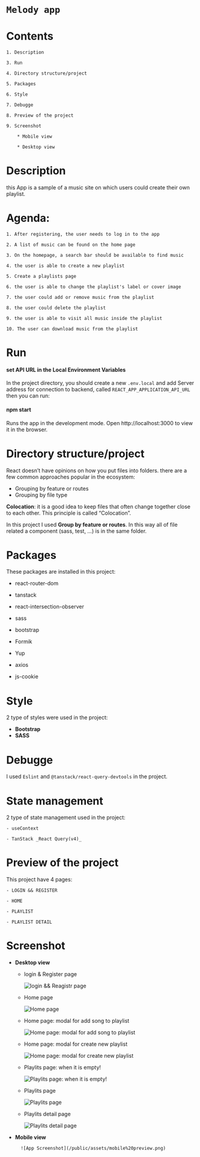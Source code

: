 # `Melody app`

# Contents

    1. Description
    
    3. Run

    4. Directory structure/project

    5. Packages

    6. Style

    7. Debugge

    8. Preview of the project
    
    9. Screenshot 

        * Mobile view
        
        * Desktop view
    
# Description

this App is a sample of a music site on which users could create their own playlist.

# Agenda:
    1. After registering, the user needs to log in to the app

    2. A list of music can be found on the home page

    3. On the homepage, a search bar should be available to find music

    4. the user is able to create a new playlist

    5. Create a playlists page

    6. the user is able to change the playlist's label or cover image 

    7. the user could add or remove music from the playlist

    8. the user could delete the playlist

    9. the user is able to visit all music inside the playlist
    
    10. The user can download music from the playlist

# Run

#### set API URL in the Local Environment Variables

In the project directory, you should create a new `.env.local` and 
add Server address for connection to backend, called `REACT_APP_APPLICATION_API_URL` then
you can run:

#### npm start

Runs the app in the development mode.
Open http://localhost:3000 to view it in the browser.


# Directory structure/project

React doesn’t have opinions on how you put files into folders. there are a few common approaches popular in the ecosystem:

- Grouping by feature or routes
- Grouping by file type

**Colocation**: it is a good idea to keep files that often change together close to each other. This principle is called “Colocation”.

In this project I used **Group by feature or routes**. In this way all of file related a component (sass, test, …) is in the same folder.

# Packages

These packages are installed in this project:

- react-router-dom

- tanstack

- react-intersection-observer

- sass

- bootstrap

- Formik

- Yup

- axios

- js-cookie

# Style

2 type of styles were used in the project:

- **Bootstrap**
- **SASS**

# Debugge
I used  `Eslint` and `@tanstack/react-query-devtools` in the project. 

# State management

2 type of state management used in the project:

    - useContext
    
    - TanStack _React Query(v4)_

# Preview of the project

This project have 4 pages:

    - LOGIN && REGISTER
    
    - HOME

    - PLAYLIST

    - PLAYLIST DETAIL

# Screenshot
    
- **Desktop view**
    
    - login & Register page

        ![login && Reagistr page](/public/assets/desktop1.png)

    - Home page
    
        ![Home page](/public/assets/desktop2.png)

    - Home page: modal for add song to playlist

        ![Home page: modal for add song to playlist](/public/assets/desktop4.png)

    - Home page: modal for create new playlist
    
        ![Home page: modal for create new playlist](/public/assets/desktop5.png)

    - Playlits page: when it is empty!
    
        ![Playlits page: when it is empty!](/public/assets/desktop6.png)
    
    - Playlits page
    
        ![Playlits page](/public/assets/desktop7.png)
    
    - Playlits detail page
    
        ![Playlits detail page](/public/assets/desktop3.png)

- **Mobile view**

        ![App Screenshot](/public/assets/mobile%20preview.png)